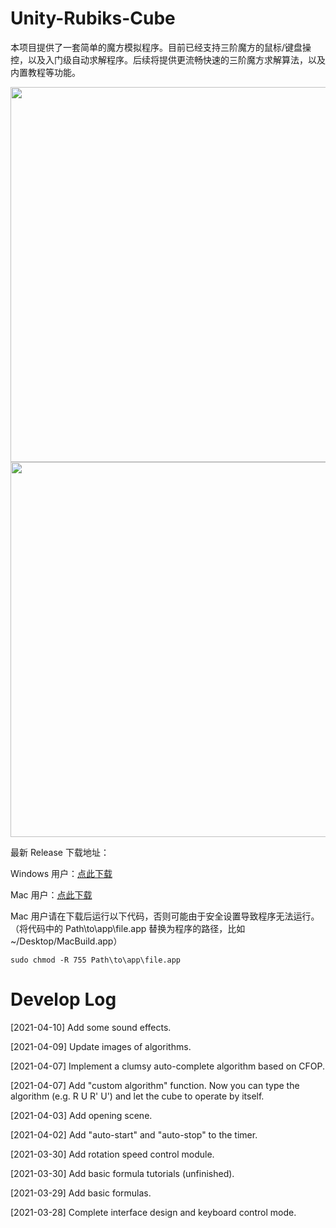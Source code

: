 # Unity-Rubiks-Cube
本项目提供了一套简单的魔方模拟程序。目前已经支持三阶魔方的鼠标/键盘操控，以及入门级自动求解程序。后续将提供更流畅快速的三阶魔方求解算法，以及内置教程等功能。

<img src="../pics/screen_0.PNG" width="600">

<img src="../pics/Project-1.gif" width="600">

最新 Release 下载地址：

Windows 用户：[点此下载](https://github.com/chenmingxiang110/Unity-Rubiks-Cube/releases/download/0.1.0/WindowsBuild.zip)

Mac 用户：[点此下载](https://github.com/chenmingxiang110/Unity-Rubiks-Cube/releases/download/0.1.0/MacBuild.app.zip)

Mac 用户请在下载后运行以下代码，否则可能由于安全设置导致程序无法运行。（将代码中的 Path\to\app\file.app 替换为程序的路径，比如 ~/Desktop/MacBuild.app）

``
  sudo chmod -R 755 Path\to\app\file.app
``

# Develop Log

[2021-04-10] Add some sound effects.

[2021-04-09] Update images of algorithms.

[2021-04-07] Implement a clumsy auto-complete algorithm based on CFOP.

[2021-04-07] Add "custom algorithm" function. Now you can type the algorithm (e.g. R U R' U') and let the cube to operate by itself.

[2021-04-03] Add opening scene.

[2021-04-02] Add "auto-start" and "auto-stop" to the timer.

[2021-03-30] Add rotation speed control module.

[2021-03-30] Add basic formula tutorials (unfinished).

[2021-03-29] Add basic formulas.

[2021-03-28] Complete interface design and keyboard control mode.
